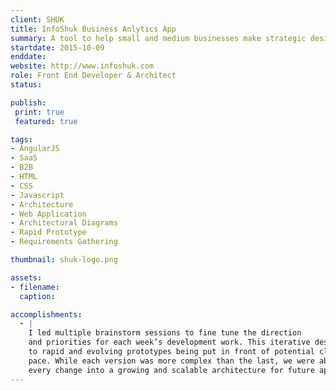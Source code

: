 ```yaml
---
client: SHUK
title: InfoShuk Business Anlytics App 
summary: A tool to help small and medium businesses make strategic desicions based on descriptive, predictive, and proscriptive analytics.
startdate: 2015-10-09
enddate: 
website: http://www.infoshuk.com
role: Front End Developer & Architect
status: 

publish:  
 print: true
 featured: true

tags:
- AngularJS
- SaaS
- B2B
- HTML
- CSS
- Javascript
- Architecture
- Web Application
- Architectural Diagrams
- Rapid Prototype
- Requirements Gathering

thumbnail: shuk-logo.png

assets: 
- filename: 
  caption: 

accomplishments: 
  - |
    I led multiple brainstorm sessions to fine tune the direction 
    and priorities for each week’s development work. This iterative design process led 
    to rapid and evolving prototypes being put in front of potential clients at a regular 
    pace. While each version was more complex than the last, we were able to incorporate 
    every change into a growing and scalable architecture for future application development.
---
```


